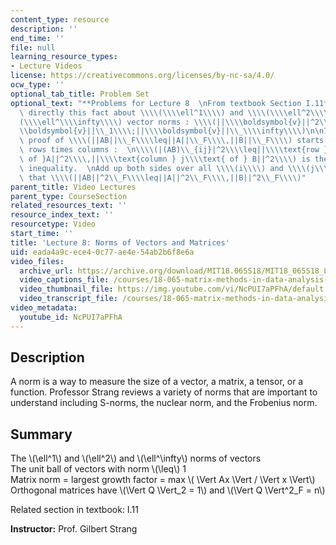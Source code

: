 ```yaml
---
content_type: resource
description: ''
end_time: ''
file: null
learning_resource_types:
- Lecture Videos
license: https://creativecommons.org/licenses/by-nc-sa/4.0/
ocw_type: ''
optional_tab_title: Problem Set
optional_text: "**Problems for Lecture 8  \nFrom textbook Section I.11**\n\n1\\. Show\
  \ directly this fact about \\\\(\\\\ell^1\\\\) and \\\\(\\\\ell^2\\\\) and \\\\\
  (\\\\ell^\\\\infty\\\\) vector norms : \\\\(||\\\\boldsymbol{v}||^2\\_2\\\\leq ||\\\
  \\boldsymbol{v}||\\_1\\\\;||\\\\boldsymbol{v}||\\_\\\\infty\\\\)\n\n7\\. A short\
  \ proof of \\\\(||AB||\\_F\\\\leq||A||\\_F\\\\,||B||\\_F\\\\) starts from multiplying\
  \ rows times columns :  \n\\\\(|(AB)\\_{ij}|^2\\\\leq||\\\\text{row }i\\\\text{\
  \ of }A||^2\\\\,||\\\\text{column } j\\\\text{ of } B||^2\\\\) is the Cauchy-Schwarz\
  \ inequality.  \nAdd up both sides over all \\\\(i\\\\) and \\\\(j\\\\) to show\
  \ that \\\\(||AB||^2\\_F\\\\leq||A||^2\\_F\\\\,||B||^2\\_F\\\\)"
parent_title: Video Lectures
parent_type: CourseSection
related_resources_text: ''
resource_index_text: ''
resourcetype: Video
start_time: ''
title: 'Lecture 8: Norms of Vectors and Matrices'
uid: eada4a9c-ece4-0c77-ae4e-54ab2b6f8e6a
video_files:
  archive_url: https://archive.org/download/MIT18.065S18/MIT18_065S18_Lecture08_300k.mp4
  video_captions_file: /courses/18-065-matrix-methods-in-data-analysis-signal-processing-and-machine-learning-spring-2018/616222274741581db8e343fa71d465b9_NcPUI7aPFhA.vtt
  video_thumbnail_file: https://img.youtube.com/vi/NcPUI7aPFhA/default.jpg
  video_transcript_file: /courses/18-065-matrix-methods-in-data-analysis-signal-processing-and-machine-learning-spring-2018/25e57797fbba8da09ee6b4a91b31232e_NcPUI7aPFhA.pdf
video_metadata:
  youtube_id: NcPUI7aPFhA
---
```


Description
-----------

A norm is a way to measure the size of a vector, a matrix, a tensor, or a function. Professor Strang reviews a variety of norms that are important to understand including S-norms, the nuclear norm, and the Frobenius norm.

Summary
-------

The \\(\\ell^1\\) and \\(\\ell^2\\) and \\(\\ell^\\infty\\) norms of vectors  
The unit ball of vectors with norm \\(\\leq\\) 1  
Matrix norm = largest growth factor = max \\( \\Vert Ax \\Vert / \\Vert x \\Vert\\)  
Orthogonal matrices have \\(\\Vert Q \\Vert\_2 = 1\\) and \\(\\Vert Q \\Vert^2\_F = n\\)

Related section in textbook: I.11

**Instructor:** Prof. Gilbert Strang

